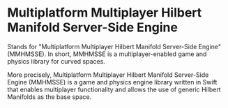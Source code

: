 #  Multiplatform Multiplayer Hilbert Manifold Server-Side Engine

Stands for "Multiplatform Multiplayer Hilbert Manifold Server-Side Engine" (MMHMSSE). In short, MMHMSSE is a multiplayer-enabled game and physics library for curved spaces.

More precisely, Multiplatform Multiplayer Hilbert Manifold Server-Side Engine (MMHMSSE) is a game and physics engine library written in Swift that enables multiplayer functionality
and allows the use of generic Hilbert Manifolds as the base space.
